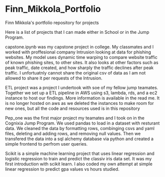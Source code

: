 # Finn_Mikkola_Portfolio
Finn Mikkola's portfolio repository for projects

Here is a list of projects that I can made either in School or in the Jump Program.

capstone.ipynb was my capstone project in college. My classmates and I worked with proffesional company Intrusion looking at data for phishing websites. My model uses dynamic time warping to compare website traffic of known phishing sites, to other sites. It also looks at other factors such as peak traffic, date created, and how sharply the traffic declines after peak traffic. I unfortuatnly cannot share the original csv of data as I am not allowed to share it per requests of the Intrusion.

ETL project was a project I undertook with soe of my fellow jump teamates. Together we set up a ETL pipeline in AWS using s3, lambda, rds, and a ec2 instance to host our findings. More information is available in the read me. It is no longer hosted on aws as we deleted the instances to make room for new ones, but all the code and resources used is in this repository

Pep_one was the first major project my teamates and I took on in the Cognixia Jump Program. We used pandas to load in a dataset with resturant data. We cleaned the data by formatting rows, combinging csvs and yaml files, deleting and adding rows, and removing null values. Then we transfered the data into a sql alchemy database via python and created a simple frontend to perfrom user queries.

Scikit is a simple machine learning project that uses linear regression and logistic regression to train and predict the classiv iris data set. It was my first introduction with scikit learn. I also coded my own attempt at simple linear regression to predict gpa values vs hours studied.
